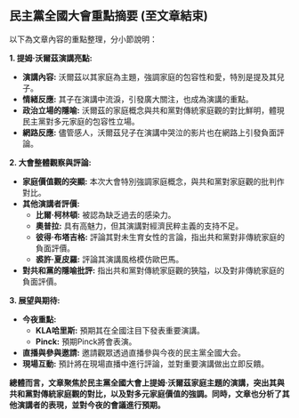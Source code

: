 ## 民主黨全國大會重點摘要 (至文章結束)

以下為文章內容的重點整理，分小節說明：

**1. 提姆·沃爾茲演講亮點:**

*   **演講內容:** 沃爾茲以其家庭為主題，強調家庭的包容性和愛，特別是提及其兒子。
*   **情緒反應:** 其子在演講中流淚，引發廣大關注，也成為演講的重點。
*   **政治立場的隱喻:** 沃爾茲的家庭概念與共和黨對傳統家庭觀的對比鮮明，體現民主黨對多元家庭的包容性立場。
*   **網路反應:** 儘管感人，沃爾茲兒子在演講中哭泣的影片也在網路上引發負面評論。

**2. 大會整體觀察與評論:**

*   **家庭價值觀的突顯:** 本次大會特別強調家庭概念，與共和黨對家庭觀的批判作對比。
*   **其他演講者評價:**
    *   **比爾·柯林頓:** 被認為缺乏過去的感染力。
    *   **奧普拉:**  具有高魅力，但其演講對經濟民粹主義的支持不足。
    *   **彼得·布塔吉格:**  評論其對未生育女性的言論，指出共和黨對非傳統家庭的負面評價。
    *   **裘許·夏皮羅:** 評論其演講風格模仿歐巴馬。
*   **對共和黨的隱喻批評:** 指出共和黨對傳統家庭觀的狹隘，以及對非傳統家庭的負面評價。

**3. 展望與期待:**

*   **今夜重點:**
    *   **KLA哈里斯:**  預期其在全國注目下發表重要演講。
    *   **Pinck:** 預期Pinck將會表演。
*   **直播與參與邀請:** 邀請觀眾透過直播參與今夜的民主黨全國大会。
*   **現場互動:** 預計將在現場直播中進行評論，並對重要演講做出立即反饋。

**總體而言，文章聚焦於民主黨全國大會上提姆·沃爾茲家庭主題的演講，突出其與共和黨對傳統家庭觀的對比，以及對多元家庭價值的強調。同時，文章也分析了其他演講者的表現，並對今夜的會議進行預期。**